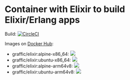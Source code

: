 # Container with Elixir to build Elixir/Erlang apps

Build: [![CircleCI](https://circleci.com/gh/graffic/elixir-docker-builder.svg?style=svg)](https://circleci.com/gh/graffic/elixir-docker-builder)

Images on [Docker Hub](https://hub.docker.com/r/graffic/elixir/tags/):
* graffic/elixir:alpine-x86_64: [![](https://images.microbadger.com/badges/image/graffic/elixir:alpine-x86_64.svg)](https://microbadger.com/images/graffic/elixir:alpine-x86_64)
* graffic/elixir:ubuntu-x86_64: [![](https://images.microbadger.com/badges/image/graffic/elixir:ubuntu-x86_64.svg)](https://microbadger.com/images/graffic/elixir:ubuntu-x86_64)
* graffic/elixir:alpine-arm64v8: [![](https://images.microbadger.com/badges/image/graffic/elixir:alpine-arm64v8.svg)](https://microbadger.com/images/graffic/elixir:alpine-arm64v8)
* graffic/elixir:ubuntu-arm64v8: [![](https://images.microbadger.com/badges/image/graffic/elixir:ubuntu-arm64v8.svg)](https://microbadger.com/images/graffic/elixir:ubuntu-arm64v8)
